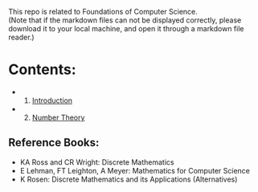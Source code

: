 This repo is related to Foundations of Computer Science.  
(Note that if the markdown files can not be displayed correctly, please download it to your local machine, and open it through a markdown file reader.)

# **Contents**:
* 1. [Introduction](1-Introduction.md)
* 2. [Number Theory](2-Number-Theory.md)




## Reference Books:
* KA Ross and CR Wright: Discrete Mathematics
* E Lehman, FT Leighton, A Meyer: Mathematics for Computer Science
* K Rosen: Discrete Mathematics and its Applications (Alternatives)

